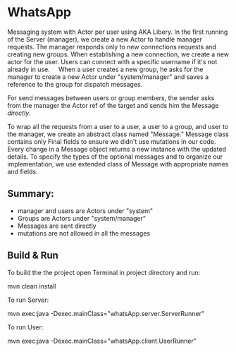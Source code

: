 # WhatsApp

Messaging system with Actor per user using AKA Libery. 
In the first running of the Server (manager), we create a new Actor to handle manager requests. The manager responds only to new connections requests and creating new groups. 
When establishing a new connection, we create a new actor for the user. Users can connect with a specific username if it's not already in use.    
When a user creates a new group, he asks for the manager to create a new Actor under "system/manager" and saves a reference to the group for dispatch messages.

For send messages between users or group members, the sender asks from the manager the Actor ref of the target and sends him the Message *directly*.

To wrap all the requests from a user to a user, a user to a group, and user to the manager, we create an abstract class named "Message." Message class contains only Final fields to ensure we didn't use mutations in our code. Every change in a Message object returns a new instance with the updated details.
To specify the types of the optional messages and to organize our implementation, we use extended class of Message with appropriate names and fields.  

## Summary:
- manager and users are Actors under "system"
- Groups are Actors under "system/manager"
- Messages are sent directly
- mutations are not allowed in all the messages

## Build & Run
To build the the project open Terminal in project directory and run:

mvn clean install

To run Server:

mvn exec:java -Dexec.mainClass="whatsApp.server.ServerRunner"

To run User:

mvn exec:java -Dexec.mainClass="whatsApp.client.UserRunner"
